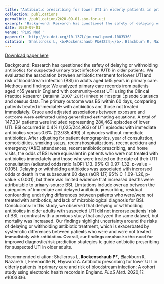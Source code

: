 ```yaml
---
title: "Antibiotic prescribing for lower UTI in elderly patients in primary care and risk of bloodstream infection: A cohort study using electronic health records in England"
collection: publications
permalink: /publication/2020-09-01-abx-for-uti
excerpt: 'Background: Research has questioned the safety of delaying or withholding antibiotics for suspected urinary tract infection (UTI) in older patients. We evaluated the association between antibiotic treatment for lower UTI and risk of bloodstream infection (BSI) in adults aged &#8805;65 years in primary care. Methods and findings: We analyzed primary care records from patients aged &#8805;65 years in England with community-onset UTI using the Clinical Practice Research Datalink (2007-2015) linked to Hospital Episode Statistics and census data. The primary outcome was BSI within 60 days, comparing patients treated immediately with antibiotics and those not treated immediately. Crude and adjusted associations between exposure and outcome were estimated using generalized estimating equations. A total of 147,334 patients were included representing 280,462 episodes of lower UTI. BSI occurred in 0.4% (1,025/244,963) of UTI episodes with immediate antibiotics versus 0.6% (228/35,499) of episodes without immediate antibiotics. After adjusting for patient demographics, year of consultation, comorbidities, smoking status, recent hospitalizations, recent accident and emergency (A&amp;E) attendances, recent antibiotic prescribing, and home visits, the odds of BSI were equivalent in patients who were not treated with antibiotics immediately and those who were treated on the date of their UTI consultation (adjusted odds ratio [aOR] 1.13, 95% CI 0.97-1.32, p-value = 0.105). Delaying or withholding antibiotics was associated with increased odds of death in the subsequent 60 days (aOR 1.17, 95% CI 1.09-1.26, p-value &lt; 0.001), but there was limited evidence that increased deaths were attributable to urinary-source BSI. Limitations include overlap between the categories of immediate and delayed antibiotic prescribing, residual confounding underlying differences between patients who were/were not treated with antibiotics, and lack of microbiological diagnosis for BSI. Conclusions: In this study, we observed that delaying or withholding antibiotics in older adults with suspected UTI did not increase patients&apos; risk of BSI, in contrast with a previous study that analyzed the same dataset, but mortality was increased. Our findings highlight uncertainty around the risks of delaying or withholding antibiotic treatment, which is exacerbated by systematic differences between patients who were and were not treated immediately with antibiotics. Overall, our findings emphasize the need for improved diagnostic/risk prediction strategies to guide antibiotic prescribing for suspected UTI in older adults.'
date: 2020-09-01
venue: 'PLoS Med.'
paperurl: 'http://dx.doi.org/10.1371/journal.pmed.1003336'
citation: 'Shallcross L, <b>Rockenschaub P&#8224;</b>, Blackburn R, Nazareth I, Freemantle N, Hayward A. Antibiotic prescribing for lower UTI in elderly patients in primary care and risk of bloodstream infection: A cohort study using electronic health records in England. <i>PLoS Med.</i> 2020;17: e1003336.'
---
```


<a href='http://dx.doi.org/10.1371/journal.pmed.1003336'>Download paper here</a>

Background: Research has questioned the safety of delaying or withholding antibiotics for suspected urinary tract infection (UTI) in older patients. We evaluated the association between antibiotic treatment for lower UTI and risk of bloodstream infection (BSI) in adults aged &#8805;65 years in primary care. Methods and findings: We analyzed primary care records from patients aged &#8805;65 years in England with community-onset UTI using the Clinical Practice Research Datalink (2007-2015) linked to Hospital Episode Statistics and census data. The primary outcome was BSI within 60 days, comparing patients treated immediately with antibiotics and those not treated immediately. Crude and adjusted associations between exposure and outcome were estimated using generalized estimating equations. A total of 147,334 patients were included representing 280,462 episodes of lower UTI. BSI occurred in 0.4% (1,025/244,963) of UTI episodes with immediate antibiotics versus 0.6% (228/35,499) of episodes without immediate antibiotics. After adjusting for patient demographics, year of consultation, comorbidities, smoking status, recent hospitalizations, recent accident and emergency (A&amp;E) attendances, recent antibiotic prescribing, and home visits, the odds of BSI were equivalent in patients who were not treated with antibiotics immediately and those who were treated on the date of their UTI consultation (adjusted odds ratio [aOR] 1.13, 95% CI 0.97-1.32, p-value = 0.105). Delaying or withholding antibiotics was associated with increased odds of death in the subsequent 60 days (aOR 1.17, 95% CI 1.09-1.26, p-value &lt; 0.001), but there was limited evidence that increased deaths were attributable to urinary-source BSI. Limitations include overlap between the categories of immediate and delayed antibiotic prescribing, residual confounding underlying differences between patients who were/were not treated with antibiotics, and lack of microbiological diagnosis for BSI. Conclusions: In this study, we observed that delaying or withholding antibiotics in older adults with suspected UTI did not increase patients&apos; risk of BSI, in contrast with a previous study that analyzed the same dataset, but mortality was increased. Our findings highlight uncertainty around the risks of delaying or withholding antibiotic treatment, which is exacerbated by systematic differences between patients who were and were not treated immediately with antibiotics. Overall, our findings emphasize the need for improved diagnostic/risk prediction strategies to guide antibiotic prescribing for suspected UTI in older adults.

Recommended citation: Shallcross L, <b>Rockenschaub P&#8224;</b>, Blackburn R, Nazareth I, Freemantle N, Hayward A. Antibiotic prescribing for lower UTI in elderly patients in primary care and risk of bloodstream infection: A cohort study using electronic health records in England. <i>PLoS Med.</i> 2020;17: e1003336.